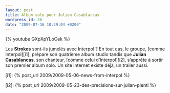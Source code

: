 ```yaml
---
layout: post
title: Album solo pour Julian Casablancas
wordpress_id: 36
date: "2009-07-16 10:39:04 +0200"
---
```


{% youtube GXpXpYLoCek %}

Les **Strokes** sont-ils jumelés avec Interpol ? En tout cas, le groupe, [comme
Interpol][i1], prépare son quatrième album studio tandis que **Julian
Casablancas**, son chanteur, [comme celui d’Interpol][i2], s’apprête à sortir
son premier album solo. Un site internet existe déjà, un trailer aussi.

[i1]: {% post_url 2009/2009-05-06-news-from-interpol %}

[i2]: {% post_url  2009/2009-05-23-des-precisions-sur-julian-plenti %}
